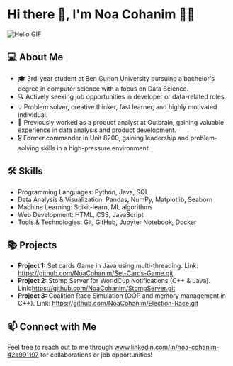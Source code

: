 # Hi there 👋, I'm Noa Cohanim 👨‍💻

![Hello GIF](https://media.giphy.com/media/Cmr1OMJ2FN0B2/giphy.gif)


## 💻 About Me

- 🎓 3rd-year student at Ben Gurion University pursuing a bachelor's degree in computer science with a focus on Data Science.
- 🔍 Actively seeking job opportunities in developer or data-related roles.
- 💡 Problem solver, creative thinker, fast learner, and highly motivated individual.
- 💼 Previously worked as a product analyst at Outbrain, gaining valuable experience in data analysis and product development.
- 🎖️ Former commander in Unit 8200, gaining leadership and problem-solving skills in a high-pressure environment.



## 🛠️ Skills

- Programming Languages: Python, Java, SQL
- Data Analysis & Visualization: Pandas, NumPy, Matplotlib, Seaborn
- Machine Learning: Scikit-learn, ML algorithms 
- Web Development: HTML, CSS, JavaScript
- Tools & Technologies: Git, GitHub, Jupyter Notebook, Docker

## 📚 Projects

- **Project 1:** Set cards Game in Java using multi-threading. Link: https://github.com/NoaCohanim/Set-Cards-Game.git
- **Project 2:** Stomp Server for WorldCup Notifications (C++ & Java). Link:https://github.com/NoaCohanim/StompServer.git
- **Project 3:** Coalition Race Simulation (OOP and memory management in C++). Link: https://github.com/NoaCohanim/Election-Race.git

## 📫 Connect with Me

Feel free to reach out to me through www.linkedin.com/in/noa-cohanim-42a991197 for collaborations or job opportunities!

